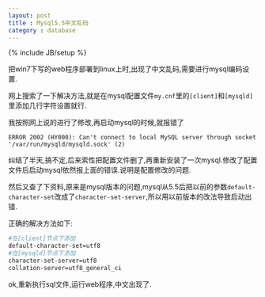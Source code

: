 ```yaml
---
layout: post
title : Mysql5.5中文乱码
category : database
---
```

{% include JB/setup %}

把win7下写的web程序部署到linux上时,出现了中文乱码,需要进行mysql编码设置.

网上搜索了一下解决方法,就是在mysql配置文件`my.cnf`里的`[client]`和`[mysqld]`里添加几行字符设置就行.

我按照网上说的进行了修改,再启动mysql的时候,就报错了

	ERROR 2002 (HY000): Can't connect to local MySQL server through socket '/var/run/mysqld/mysqld.sock' (2)

纠结了半天,搞不定,后来索性把配置文件删了,再重新安装了一次mysql.修改了配置文件后启动mysql依然报上面的错误.说明是配置修改的问题.

然后又查了下资料,原来是mysql版本的问题,mysql从5.5后把以前的参数`default-character-set`改成了`character-set-server`,所以用以前版本的改法导致启动出错.

正确的解决方法如下:

```bash
#在[client]节点下添加  
default-character-set=utf8 
#在[mysqld]节点下添加 
character-set-server=utf8 
collation-server=utf8_general_ci 
```

ok,重新执行sql文件,运行web程序,中文出现了.

